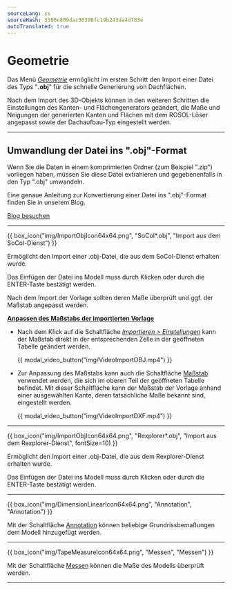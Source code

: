 ```yaml
---
sourceLang: cs
sourceHash: 3306e889dac30398fc19b243da4d783e
autoTranslated: true
---
```


# Geometrie
<p>Das Menü <u><i>Geometrie</i></u> ermöglicht im ersten Schritt den Import einer Datei des Typs "<b>.obj</b>" für die schnelle Generierung von Dachflächen.</p>

<p>Nach dem Import des 3D-Objekts können in den weiteren Schritten die Einstellungen des Kanten- und Flächengenerators geändert, die Maße und Neigungen der generierten Kanten und Flächen mit dem ROSOL-Löser angepasst sowie der Dachaufbau-Typ eingestellt werden.</p>

<hr class="main"> <!-- Vodorovná čára jako oddělovač sekce -->

<h2>Umwandlung der Datei ins ".obj"-Format</h2>
<p>Wenn Sie die Daten in einem komprimierten Ordner (zum Beispiel ".zip") vorliegen haben, müssen Sie diese Datei extrahieren und gegebenenfalls in den Typ ".obj" umwandeln.</p>

<p>Eine genaue Anleitung zur Konvertierung einer Datei ins ".obj"-Format finden Sie in unserem Blog.</p>
<a href="" target="_blank" rel="noopener noreferrer" class="btn">
  Blog besuchen
</a>

<hr class="main"> <!-- Vodorovná čára jako oddělovač sekce -->

{{ box_icon("img/ImportObjIcon64x64.png", "SoCol*.obj", "Import aus dem SoCol-Dienst") }}

<p>Ermöglicht den Import einer .obj-Datei, die aus dem SoCol-Dienst erhalten wurde.</p>
<p>Das Einfügen der Datei ins Modell muss durch Klicken oder durch die ENTER-Taste bestätigt werden.</p> 

<p>Nach dem Import der Vorlage sollten deren Maße überprüft und ggf. der Maßstab angepasst werden.</p>

<p><b><u>Anpassen des Maßstabs der importierten Vorlage</u></b></p>

<ul>
<p><li>
Nach dem Klick auf die Schaltfläche <u><i>Importieren > Einstellungen</i></u> kann der Maßstab direkt in der entsprechenden Zelle in der geöffneten Tabelle geändert werden. 
</li></p>

{{ modal_video_button("img/VideoImportOBJ.mp4") }}

<p><li>
Zur Anpassung des Maßstabs kann auch die Schaltfläche <u>Maßstab</u> verwendet werden, die sich im oberen Teil der geöffneten Tabelle befindet. Mit dieser Schaltfläche kann der Maßstab der Vorlage anhand einer ausgewählten Kante, deren tatsächliche Maße bekannt sind, eingestellt werden.
</li></p>

{{ modal_video_button("img/VideoImportDXF.mp4") }}

</ul>

<hr class="main"> <!-- Vodorovná čára jako oddělovač sekce -->

{{ box_icon("img/ImportObjIcon64x64.png", "Rexplorer*.obj", "Import aus dem Rexplorer-Dienst", fontSize=10) }}

<p>Ermöglicht den Import einer .obj-Datei, die aus dem Rexplorer-Dienst erhalten wurde.</p>
<p>Das Einfügen der Datei ins Modell muss durch Klicken oder durch die ENTER-Taste bestätigt werden.</p>

<hr class="main"> <!-- Vodorovná čára jako oddělovač sekce -->

{{ box_icon("img/DimensionLinearIcon64x64.png", "Annotation", "Annotation") }}

<p>Mit der Schaltfläche <u>Annotation</u> können beliebige Grundrissbemaßungen dem Modell hinzugefügt werden.</p>

<hr class="main"> <!-- Vodorovná čára jako oddělovač sekce -->

{{ box_icon("img/TapeMeasureIcon64x64.png", "Messen", "Messen") }}

<p>Mit der Schaltfläche <u>Messen</u> können die Maße des Modells überprüft werden.</p>

<hr class="main"> <!-- Vodorovná čára jako oddělovač sekce -->

<!-- product: HiStruct Roofs -->